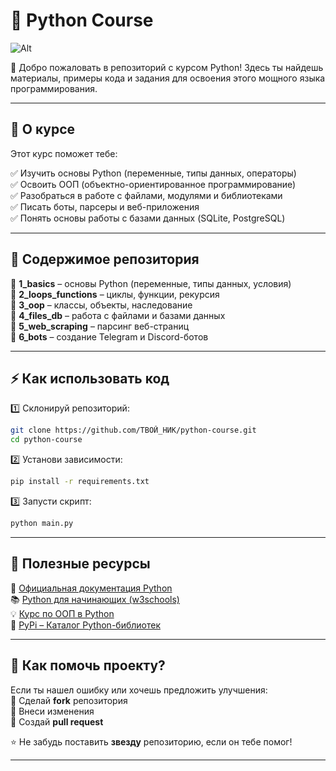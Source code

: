 
# 🐍 Python Course

![Alt](https://repobeats.axiom.co/api/embed/bd28698ad0702b23b93d5babc195dc5f475f0b6d.svg "Repobeats analytics image")

🚀 Добро пожаловать в репозиторий с курсом Python! Здесь ты найдешь материалы, примеры кода и задания для освоения этого мощного языка программирования.

---

## 📌 О курсе

Этот курс поможет тебе:

✅ Изучить основы Python (переменные, типы данных, операторы)  
✅ Освоить ООП (объектно-ориентированное программирование)  
✅ Разобраться в работе с файлами, модулями и библиотеками  
✅ Писать боты, парсеры и веб-приложения  
✅ Понять основы работы с базами данных (SQLite, PostgreSQL)

---

## 📂 Содержимое репозитория

📁 **1_basics** – основы Python (переменные, типы данных, условия)  
📁 **2_loops_functions** – циклы, функции, рекурсия  
📁 **3_oop** – классы, объекты, наследование  
📁 **4_files_db** – работа с файлами и базами данных  
📁 **5_web_scraping** – парсинг веб-страниц  
📁 **6_bots** – создание Telegram и Discord-ботов

---

## ⚡ Как использовать код

1️⃣ Склонируй репозиторий:  
```bash
git clone https://github.com/ТВОЙ_НИК/python-course.git
cd python-course
```
2️⃣ Установи зависимости:  
```bash
pip install -r requirements.txt
```
3️⃣ Запусти скрипт:  
```bash
python main.py
```

---

## 🎯 Полезные ресурсы

📖 [Официальная документация Python](https://docs.python.org/3/)  
📚 [Python для начинающих (w3schools)](https://www.w3schools.com/python/)  
💡 [Курс по ООП в Python](https://realpython.com/python3-object-oriented-programming/)  
🔧 [PyPi – Каталог Python-библиотек](https://pypi.org/)

---

## 🤝 Как помочь проекту?

Если ты нашел ошибку или хочешь предложить улучшения:  
🔹 Сделай **fork** репозитория  
🔹 Внеси изменения  
🔹 Создай **pull request**

⭐ Не забудь поставить **звезду** репозиторию, если он тебе помог!

---
